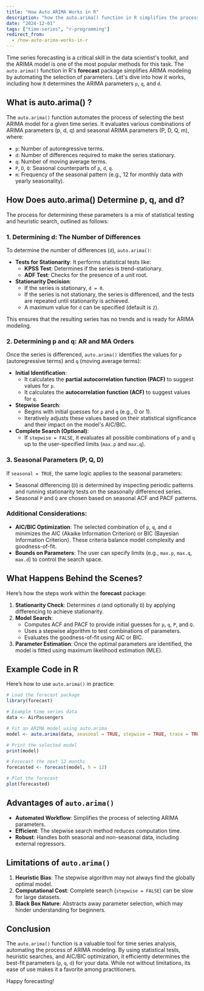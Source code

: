 ```yaml
---
title: "How Auto ARIMA Works in R"
description: "how the auto.arima() function in R simplifies the process of selecting the best ARIMA model for time series forecasting"
date: "2024-12-01"
tags: ["time-series", "r-programming"]
redirect_from:
  - /how-auto-arima-works-in-r
---
```


Time series forecasting is a critical skill in the data scientist's toolkit, and the ARIMA model is one of the most popular methods for this task. The `auto.arima()` function in R's **forecast** package simplifies ARIMA modeling by automating the selection of parameters. Let's dive into how it works, including how it determines the ARIMA parameters `p`, `q`, and `d`.

 

## What is auto.arima() ?

The `auto.arima()` function automates the process of selecting the best ARIMA model for a given time series. It evaluates various combinations of ARIMA parameters (p, d, q) and seasonal ARIMA parameters (P, D, Q, m), where:
- `p`: Number of autoregressive terms.
- `d`: Number of differences required to make the series stationary.
- `q`: Number of moving average terms.
- `P`, `D`, `Q`: Seasonal counterparts of `p`, `d`, `q`.
- `m`: Frequency of the seasonal pattern (e.g., 12 for monthly data with yearly seasonality).
 

## How Does auto.arima() Determine p, q, and d?

The process for determining these parameters is a mix of statistical testing and heuristic search, outlined as follows:

### 1. **Determining d: The Number of Differences**

To determine the number of differences (`d`), `auto.arima()`:
- **Tests for Stationarity**: It performs statistical tests like:
  - **KPSS Test**: Determines if the series is trend-stationary.
  - **ADF Test**: Checks for the presence of a unit root.
- **Stationarity Decision**: 
  - If the series is stationary, `d = 0`.
  - If the series is not stationary, the series is differenced, and the tests are repeated until stationarity is achieved.
  - A maximum value for `d` can be specified (default is `2`).

This ensures that the resulting series has no trends and is ready for ARIMA modeling.

### 2. **Determining p and q: AR and MA Orders**

Once the series is differenced, `auto.arima()` identifies the values for `p` (autoregressive terms) and `q` (moving average terms):
- **Initial Identification**:
  - It calculates the **partial autocorrelation function (PACF)** to suggest values for `p`.
  - It calculates the **autocorrelation function (ACF)** to suggest values for `q`.
- **Stepwise Search**:
  - Begins with initial guesses for `p` and `q` (e.g., 0 or 1).
  - Iteratively adjusts these values based on their statistical significance and their impact on the model's AIC/BIC.
- **Complete Search (Optional)**:
  - If `stepwise = FALSE`, it evaluates all possible combinations of `p` and `q` up to the user-specified limits (`max.p` and `max.q`).

### 3. **Seasonal Parameters (P, Q, D)**
If `seasonal = TRUE`, the same logic applies to the seasonal parameters:
- Seasonal differencing (`D`) is determined by inspecting periodic patterns and running stationarity tests on the seasonally differenced series.
- Seasonal `P` and `Q` are chosen based on seasonal ACF and PACF patterns.

### Additional Considerations:
- **AIC/BIC Optimization**: The selected combination of `p`, `q`, and `d` minimizes the AIC (Akaike Information Criterion) or BIC (Bayesian Information Criterion). These criteria balance model complexity and goodness-of-fit.
- **Bounds on Parameters**: The user can specify limits (e.g., `max.p`, `max.q`, `max.d`) to control the search space.

 

## What Happens Behind the Scenes?

Here’s how the steps work within the **forecast** package:
1. **Stationarity Check**: Determines `d` (and optionally `D`) by applying differencing to achieve stationarity.
2. **Model Search**:
   - Computes ACF and PACF to provide initial guesses for `p`, `q`, `P`, and `Q`.
   - Uses a stepwise algorithm to test combinations of parameters.
   - Evaluates the goodness-of-fit using AIC or BIC.
3. **Parameter Estimation**: Once the optimal parameters are identified, the model is fitted using maximum likelihood estimation (MLE).
 
## Example Code in R

Here’s how to use `auto.arima()` in practice:

```r
# Load the forecast package
library(forecast)

# Example time series data
data <- AirPassengers

# Fit an ARIMA model using auto.arima
model <- auto.arima(data, seasonal = TRUE, stepwise = TRUE, trace = TRUE)

# Print the selected model
print(model)

# Forecast the next 12 months
forecasted <- forecast(model, h = 12)

# Plot the forecast
plot(forecasted)
```
 
## Advantages of `auto.arima()`

- **Automated Workflow**: Simplifies the process of selecting ARIMA parameters.
- **Efficient**: The stepwise search method reduces computation time.
- **Robust**: Handles both seasonal and non-seasonal data, including external regressors.

 
## Limitations of `auto.arima()`

1. **Heuristic Bias**: The stepwise algorithm may not always find the globally optimal model.
2. **Computational Cost**: Complete search (`stepwise = FALSE`) can be slow for large datasets.
3. **Black Box Nature**: Abstracts away parameter selection, which may hinder understanding for beginners.



## Conclusion

The `auto.arima()` function is a valuable tool for time series analysis, automating the process of ARIMA modeling. By using statistical tests, heuristic searches, and AIC/BIC optimization, it efficiently determines the best-fit parameters (`p`, `q`, `d`) for your data. While not without limitations, its ease of use makes it a favorite among practitioners.

Happy forecasting!
